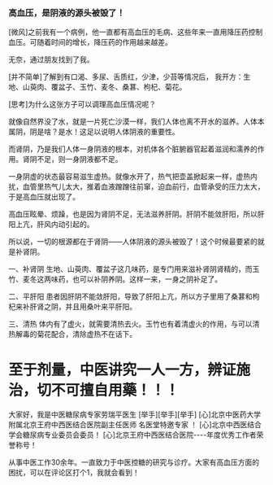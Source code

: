 ### 高血压，是阴液的源头被毁了！

[微风]之前我有一个病例，他一直都有高血压的毛病、这些年来一直用降压药控制血压。可随着时间的增长，降压药的作用越来越差。

无奈，通过朋友找到了我。

[并不简单]了解到有口渴、多尿、舌质红，少津，少苔等情况后，
我开方：生地、山萸肉、覆盆子、玉竹、麦冬、桑葚、枸杞、菊花。

[思考]为什么这张方子可以调理高血压情况呢？

就像自然界没了水，就是一片死亡沙漠一样，我们人体也离不开水的滋养。人体本属阴，阴是啥？是水！这足以说明人体阴液的重要性。

而肾阴，乃是我们人体一身阴液的根本，对机体各个脏腑器官起着滋润和濡养的作用。肾阴不足，则一身阴液都不足。

一身阴虚的状态最容易滋生虚热。就像水开了，热气把壶盖掀起来一样，虚热内扰，血管里热气儿太大，推着血液蹭蹭往前窜，迫血前行，血管承受的压力太大，于是高血压就出现了。

高血压眩晕、烦躁，也是因为肾阴不足，无法滋养肝阴。肝阴不能敛肝阳，所以肝阳上亢，肝风内动引起的。

所以说，一切的根源都在于肾阴——人体阴液的源头被毁了！这个时候最要紧的就是补肾阴。

一、补肾阴
生地、山萸肉、覆盆子这几味药，是专门用来滋补肾阴肾精的，而玉竹、麦冬这两味药，也可以补阴养阴。这样一来，一身之阴补足了。

二、平肝阳
患者因肝阴不能敛肝阳，导致了肝阳上亢，所以方子里用了桑葚和枸杞来补肝肾之阴，并且用桑叶来平肝阳。

三、清热
体内有了虚火，就需要清热去火。玉竹也有着清虚火的作用，与可以清热解毒的菊花配合，清除虚热不在话下。

至于剂量，中医讲究一人一方，辨证施治，切不可擅自用藥！！！
==============================================
大家好，我是中医糖尿病专家劳瑞平医生 [举手][举手][举手]
[心]北京中医药大学附属北京王府中西医结合医院副主任医师
名医堂特邀专家 ！
[心]北京中西医结合学会糖尿病专业委员会委员！
[心]北京王府中西医结合医院----年度优秀工作者荣誉称号！

从事中医工作30余年。一直致力于中医控糖的研究与诊疗。大家有高血压方面的困扰，可以在评论区打个1，我就会看到！
